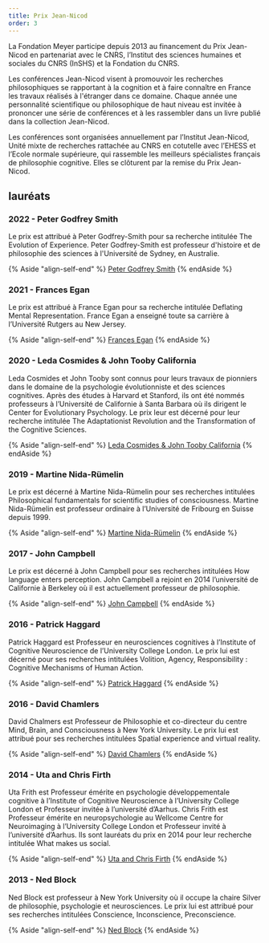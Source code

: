 ```yaml
---
title: Prix Jean-Nicod
order: 3
---
```


La Fondation Meyer participe depuis 2013 au financement du Prix Jean-Nicod en partenariat avec le CNRS, l’Institut des sciences humaines et sociales du CNRS (InSHS) et la Fondation du CNRS.

Les conférences Jean-Nicod visent à promouvoir les recherches philosophiques se rapportant à la cognition et à faire connaître en France les travaux réalisés à l'étranger dans ce domaine. Chaque année une personnalité scientifique ou philosophique de haut niveau est invitée à prononcer une série de conférences et à les rassembler dans un livre publié dans la collection Jean-Nicod.

Les conférences sont organisées annuellement par l’Institut Jean-Nicod, Unité mixte de recherches rattachée au CNRS en cotutelle avec l’EHESS et l’Ecole normale supérieure, qui rassemble les meilleurs spécialistes français de philosophie cognitive. Elles se clôturent par la remise du Prix Jean-Nicod.

## lauréats

### 2022 - <span>Peter Godfrey Smith</span>

Le prix est attribué à Peter Godfrey-Smith pour sa recherche intitulée The Evolution of Experience. Peter Godfrey-Smith est professeur d'histoire et de philosophie des sciences à l'Université de Sydney, en Australie.

{% Aside "align-self-end" %}
  [Peter Godfrey Smith](http://www.institutnicod.org/seminaires-colloques/prix-jean-nicod/conferences-et-prix-jean-nicod-2022/article/conferences-et-prix-jean-nicod-2022?lang=en&var_mode=calcul)
{% endAside %}

### 2021 - <span>Frances Egan</span>

Le prix est attribué à France Egan pour sa recherche intitulée Deflating Mental Representation. France Egan a enseigné toute sa carrière à l’Université Rutgers au New Jersey.

{% Aside "align-self-end" %}
  [Frances Egan](http://www.institutnicod.org/seminaires-colloques/prix-jean-nicod/conferences-et-prix-jean-nicod-2021/article/jean-nicod-lectures-and-prize-2021?lang=en)
{% endAside %}

### 2020 - <span>Leda Cosmides & John Tooby California</span>

Leda Cosmides et John Tooby sont connus pour leurs travaux de pionniers dans le domaine de la psychologie évolutionniste et des sciences cognitives. Après des études à Harvard et Stanford, ils ont été nommés professeurs à l’Université de Californie à Santa Barbara où ils dirigent le Center for Evolutionary Psychology. Le prix leur est décerné pour leur recherche intitulée The Adaptationist Revolution and the Transformation of the Cognitive Sciences.

{% Aside "align-self-end" %}
  [Leda Cosmides & John Tooby California](http://www.institutnicod.org/seminaires-colloques/prix-jean-nicod/recipiendaires-du-prix-jean-nicod-depuis-1993/conferences-et-prix-jean-nicod-2020/?lang=fr&var_mode=calcul)
{% endAside %}

### 2019 - <span>Martine Nida-Rümelin</span>

Le prix est décerné à Martine Nida-Rümelin pour ses recherches intitulées Philosophical fundamentals for scientific studies of consciousness. Martine Nida-Rümelin est professeur ordinaire à l’Université de Fribourg en Suisse depuis 1999.

{% Aside "align-self-end" %}
  [Martine Nida-Rümelin](http://www.institutnicod.org/seminaires-colloques/prix-jean-nicod/recipiendaires-du-prix-jean-nicod-depuis-1993/m-nida-rumelin-2019/?lang=fr)
{% endAside %}

### 2017 - <span>John Campbell</span>

Le prix est décerné à John Campbell pour ses recherches intitulées How language enters perception. John Campbell a rejoint en 2014 l’université de Californie à Berkeley où il est actuellement professeur de philosophie.

{% Aside "align-self-end" %}
  [John Campbell](http://www.institutnicod.org/seminaires-colloques/prix-jean-nicod/recipiendaires-du-prix-jean-nicod-depuis-1993/m-nida-rumelin-2019/?lang=fr)
{% endAside %}

### 2016 - <span>Patrick Haggard</span>

Patrick Haggard est Professeur en neurosciences cognitives à l’Institute of Cognitive Neuroscience de l’University College London. Le prix lui est décerné pour ses recherches intitulées Volition, Agency, Responsibility : Cognitive Mechanisms of Human Action.

{% Aside "align-self-end" %}
  [Patrick Haggard](http://www.institutnicod.org/seminaires-colloques/prix-jean-nicod/recipiendaires-du-prix-jean-nicod-depuis-1993/p-haggard-2016/?lang=fr)
{% endAside %}

### 2016 - <span>David Chamlers</span>

David Chalmers est Professeur de Philosophie et co-directeur du centre Mind, Brain, and Consciousness à New York University. Le prix lui est attribué pour ses recherches intitulées Spatial experience and virtual reality.

{% Aside "align-self-end" %}
  [David Chamlers](http://www.institutnicod.org/seminaires-colloques/prix-jean-nicod/recipiendaires-du-prix-jean-nicod-depuis-1993/d-chalmers-2015/?lang=fr)
{% endAside %}

### 2014 - <span>Uta and Chris Firth</span>

Uta Frith est Professeur émérite en psychologie développementale cognitive à l’Institute of Cognitive Neuroscience à l’University College London et Professeur invitée à l’université d’Aarhus. Chris Frith est Professeur émérite en neuropsychologie au Wellcome Centre for Neuroimaging à l’University College London et Professeur invité à l’université d’Aarhus. Ils sont lauréats du prix en 2014 pour leur recherche intitulée What makes us social.

{% Aside "align-self-end" %}
  [Uta and Chris Firth](http://www.institutnicod.org/seminaires-colloques/prix-jean-nicod/recipiendaires-du-prix-jean-nicod-depuis-1993/c-u-frith-2014/?lang=fr)
{% endAside %}

### 2013 - <span>Ned Block</span>

Ned Block est professeur à New York University où il occupe la chaire Silver de philosophie, psychologie et neurosciences. Le prix lui est attribué pour ses recherches intitulées Conscience, Inconscience, Preconscience.

{% Aside "align-self-end" %}
  [Ned Block](http://www.institutnicod.org/seminaires-colloques/prix-jean-nicod/recipiendaires-du-prix-jean-nicod-depuis-1993/n-block/?lang=fr)
{% endAside %}
